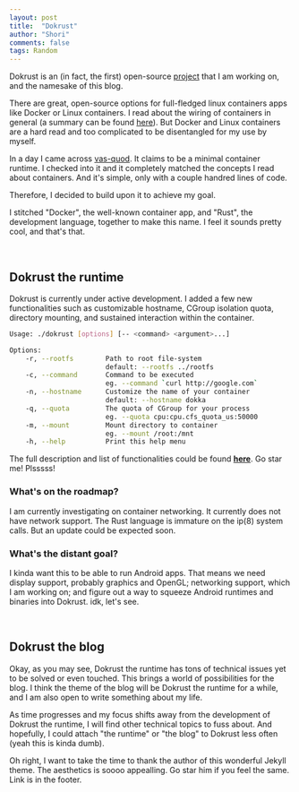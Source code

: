 ```yaml
---
layout: post
title:  "Dokrust"
author: "Shori"
comments: false
tags: Random
---
```


Dokrust is an (in fact, the first) open-source [project](https://github.com/lishpr/dokrust) that I am working on, and the namesake of this blog.

There are great, open-source options for full-fledged linux containers apps like Docker or Linux containers. I read about the wiring of containers in general (a summary can be found [here](https://lishpr.github.io/2021-01-04/How-Linux-Containers-Work)). But Docker and Linux containers are a hard read and too complicated to be disentangled for my use by myself.

In a day I came across [vas-quod](https://github.com/flouthoc/vas-quod). It claims to be a minimal container runtime. I checked into it and it completely matched the concepts I read about containers. And it's simple, only with a couple handred lines of code. 

Therefore, I decided to build upon it to achieve my goal.

I stitched "Docker", the well-known container app, and "Rust", the development language, together to make this name. I feel it sounds pretty cool, and that's that.

<br />

## Dokrust the runtime

Dokrust is currently under active development. I added a few new functionalities such as customizable hostname, CGroup isolation quota, directory mounting, and sustained interaction within the container.

```bash
Usage: ./dokrust [options] [-- <command> <argument>...]

Options:
    -r, --rootfs        Path to root file-system
                        default: --rootfs ../rootfs
    -c, --command       Command to be executed
                        eg. --command `curl http://google.com`
    -n, --hostname      Customize the name of your container
                        default: --hostname dokka
    -q, --quota         The quota of CGroup for your process
                        eg. --quota cpu:cpu.cfs_quota_us:50000
    -m, --mount         Mount directory to container
                        eg. --mount /root:/mnt
    -h, --help          Print this help menu
```

The full description and list of functionalities could be found [**here**](https://github.com/lishpr/dokrust). Go star me! Plsssss!

### What's on the roadmap?

I am currently investigating on container networking. It currently does not have network support. The Rust language is immature on the ip(8) system calls. But an update could be expected soon.

### What's the distant goal?

I kinda want this to be able to run Android apps. That means we need display support, probably graphics and OpenGL; networking support, which I am working on; and figure out a way to squeeze Android runtimes and binaries into Dokrust. idk, let's see.

<br />

## Dokrust the blog

Okay, as you may see, Dokrust the runtime has tons of technical issues yet to be solved or even touched. This brings a world of possibilities for the blog. I think the theme of the blog will be Dokrust the runtime for a while, and I am also open to write something about my life.

As time progresses and my focus shifts away from the development of Dokrust the runtime, I will find other technical topics to fuss about. And hopefully, I could attach "the runtime" or "the blog" to Dokrust less often (yeah this is kinda dumb).

Oh right, I want to take the time to thank the author of this wonderful Jekyll theme. The aesthetics is soooo appealling. Go star him if you feel the same. Link is in the footer.

